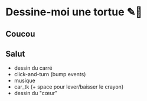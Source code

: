 # Dessine-moi une tortue ✎🐢

## Coucou

## Salut

* dessin du carré
* click-and-turn (bump events)
* musique
* car_tk (+ space pour lever/baisser le crayon)
* dessin du "cœur"
